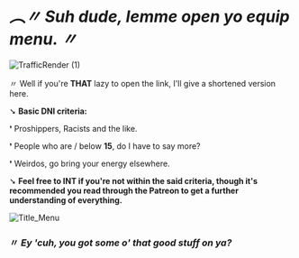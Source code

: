 # _︵〃 Suh dude, lemme open yo equip menu. 〃_

![TrafficRender (1)](https://github.com/user-attachments/assets/97993c8f-224c-49ae-b920-146918dd2c6f)

〃 Well if you're **THAT** lazy to open the link, I'll give a shortened version here.

➘ **Basic DNI criteria:**

❜ Proshippers, Racists and the like.

❜ People who are / below **15**, do I have to say more?

❜ Weirdos, go bring your energy elsewhere.

➘ **Feel free to INT if you're not within the said criteria, though it's recommended you read through the Patreon to get a further understanding of everything.**

![Title_Menu](https://github.com/user-attachments/assets/9ba6d459-8bf0-4e3f-a5e4-3c456f57b11b)

### 〃 _Ey 'cuh, you got some o' that good stuff on ya?_





